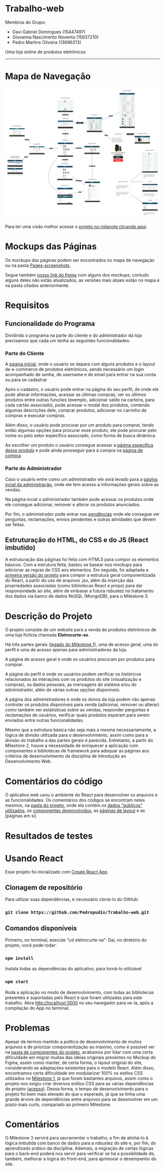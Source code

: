 # Trabalho-web

Membros do Grupo:
- Davi Gabriel Domingues (15447497)
- Giovanna Nascimento Noventa (15637210)
- Pedro Martins Oliveira (13696213)

Uma loja online de produtos eletrônicos

---
# Mapa de Navegação
![mapa de navegação](UX-eletrocurtese.png "Mapa")

Para ter uma visão melhor acesse o [projeto no milanote clicando aqui](https://app.milanote.com/1TWIzG1gYJgXeW?p=rvOTCrnhBY9).

# Mockups das Páginas
Os mockups das páginas podem ser encontrados no mapa de navegação ou na pasta [Pages-screenshots](Pages-screenshots/).

Segue também [nosso link do figma](https://www.figma.com/design/8Pk9ykizcWYiU7RxIeDDsV/Design-Principal?node-id=33-2&t=8IoWAMFarDPiJcpR-1) com alguns dos mockups, contudo alguns deles não estão atualizados, as versões mais atuais estão no mapa e na pasta citados anteriormente.

# Requisitos

## Funcionalidade do Programa
Dividindo o programa na parte do cliente e do administrador da loja precisamos que cada um tenha as seguintes funcionalidades:

### Parte do Cliente

A [página inicial](eletrocurte-se/src/pages/PaginaInicial.jsx), onde o usuário se depara com alguns produtos e o layout de e-commerce de produtos eletrônicos, sendo necessário um login acompanhado de senha, de username e de email para entrar na sua conta ou para se cadastrar

Após o cadastro, o usuário pode entrar na página do seu perfil, de onde ele pode alterar informações, acessar as últimas compras, ver os últimos produtos entre outras funções (exemplo, adicionar saldo na carteira, para cada cartão associado), pode acessar o modal dos produtos, contendo algumas descrições dele, comprar produtos, adicionar no carrinho de compras e executar compras.

Além disso, o usuário pode procurar por um produto para comprar, tendo então algumas opções para procurar esse produto, ele pode procurar pelo nome ou pelo setor específico associado, como forma de busca dinâmica.

Ao escolher um produto o usuário consegue acessar a [página específica desse produto](eletrocurte-se/src/pages/PaginaSetor.jsx) e pode ainda prosseguir para a compra na [página de compra](eletrocurte-se/src/pages/PaginaProduto.jsx).

### Parte do Administrador
Caso o usuário entre como um administrador ele será levado para a [página incial da administração](eletrocurte-se/src/pages/Desempenho.jsx), onde ele tem acesso a informações gerais sobre as vendas.

Na página incial o administrador também pode acessar os produtos onde ele consegue adicionar, remover e alterar os produtos anunciados.

Por fim, o administrador pode entrar nas [pendências](eletrocurte-se/src/pages/Pendencias.jsx) onde ele consegue ver perguntas, reclamações, envios pendentes e outras atividades que devem ser feitas.

## Estruturação do HTML, do CSS e do JS (React imbutido)
A estruturação das páginas foi feita com HTML5 para compor os elementos básicos. Com a estrutura feita, bastou se basear nos mockups para adicionar as regras de CSS aos elementos. Em seguida, foi adaptada a [primeira versão do projeto](Old-Version) para compor a estrutura geral componentizada do React, a partir do uso de arquivos .jsx, além da inserção das propriedades associadas (como bibliotecas React e props) para dar responsividade ao site, além de embasar a futura robustez no tratamento dos dados via banco de dados NoSQL (MongoDB), para o Milestone 3.

# Descrição do Projeto
O projeto consiste de um website para a venda de produtos eletrônicos de uma loja fictícia chamada **Eletrocurte-se**.

Há três partes gerais ([legado do Milestone 1](Old-Version)), uma de acesso geral, uma do perfil e uma de acesso apenas para administradores da loja.

A página de acesso geral é onde os usuários procuram por produtos para comprar.

A página do perfil é onde os usuários podem verificar os históricos relacionados às interações com os produtos do site (visualização e compras), os dados pessoais, as mensagens do sistema e/ou do administrador, além de várias outras opções disponíveis.

A página dos administradores é onde os donos da loja podem não apenas controlar os produtos disponíveis para venda (adicionar, remover ou alterar) como também ver estatísticas sobre as vendas, responder perguntas e reclamações de usuários, verificar quais produtos esperam para serem enviados entre outras funcionalidades.

Mesmo que a estrutura básica não seja mais a mesma necessariamente, a lógica de divisão utilizada para o desenvolvimento, assim como para a divisão do trabalho a das partes gerais é parecida. Entretanto, a partir do Milestone 2, houve a necessidade de enriquecer a aplicação com componentes e bibliotecas de framework para adequar as páginas aos critérios de desenvolvimento da disciplina de Introdução ao Desenvolvimento Web.

# Comentários do código

O aplicativo web usou o ambiente do React para desenvolver os arquivos e as funcionalidades. Os comentários dos códigos se encontram neles mesmos, na [pasta do projeto](eletrocurte-se), onde ela contém os [dados "públicos" utilizados](eletrocurte-se/public), os [componentes desenvolvidos](eletrocurte-se/src/components), as [páginas de layout](eletrocurte-se/src/styles) e as [páginas em si]

# Resultados de testes

# Usando React

Esse projeto foi inicializado com [Create React App](https://github.com/facebook/create-react-app).

## Clonagem de repositório

Para utilizar suas dependências, é necessário cloná-lo do GitHub:
### `git clone https://github.com/Pedropudin/Trabalho-web.git`

## Comandos disponíveis

Primeiro, no terminal, execute "cd eletrocurte-se". Daí, no diretório do projeto, você pode rodar: 

### `npm install`

Instala todas as dependências do aplicativo, para torná-lo utilizável

### `npm start`

Roda a aplicação no modo de desenvolvimento, com todas as bibliotecas presentes e suportadas pelo React e que foram utilizadas para este trabalho.
Abra [http://localhost:3000](http://localhost:3000) no seu navegador para ve-la, após a compilação do App no terminal.


# Problemas

Apesar de termos mantido a política de desenvolvimento de muitos arquivos e de priorizar componentização ao máximo, como é possível ver na [pasta de componentes do projeto](eletrocurte-se/src/components/), acabamos por lidar com uma certa dificuldade em migrar muitas das ideias originais presentes no Mockup do Figma, assim como manter, de certa forma, o layout original do site, considerando as adaptações existentes para o modelo React. Além disso, encontramos certa dificuldade em modularizar 100% os estilos CSS utilizados no [Milestone 1](Old-Version/), já que foram bastantes arquivos, assim como o projeto nos exigiu criar diversos estilos CSS para as várias dependências do projeto ([acesso](eletrocurte-se/src/styles/)). Dessa forma, o tempo de desenvolvimento para o projeto foi bem mais elevado do que o esperado, já que se tinha uma grande árvore de dependências entre arquivos para se desenvolver em um prazo mais curto, comparado ao primeiro Milestone.

# Comentários
O Milestone 3 servirá para sacramentar o trabalho, a fim de alinhá-lo à lógica imbutida com banco de dados para a robustez do site e, por fim, do aprendizado prático da disciplina. Ademais, a migração de certas lógicas para o back-end poderá nos servir para verificar se há a possibilidade de, também, melhorar a lógica do front-end, para aprimorar o desempenho do site.

<!--

### `npm test`

Launches the test runner in the interactive watch mode.\
See the section about [running tests](https://facebook.github.io/create-react-app/docs/running-tests) for more information.

### `npm run build`

Builds the app for production to the `build` folder.\
It correctly bundles React in production mode and optimizes the build for the best performance.

The build is minified and the filenames include the hashes.\
Your app is ready to be deployed!

See the section about [deployment](https://facebook.github.io/create-react-app/docs/deployment) for more information.

### `npm run eject`

**Note: this is a one-way operation. Once you `eject`, you can't go back!**

If you aren't satisfied with the build tool and configuration choices, you can `eject` at any time. This command will remove the single build dependency from your project.

Instead, it will copy all the configuration files and the transitive dependencies (webpack, Babel, ESLint, etc) right into your project so you have full control over them. All of the commands except `eject` will still work, but they will point to the copied scripts so you can tweak them. At this point you're on your own.

You don't have to ever use `eject`. The curated feature set is suitable for small and middle deployments, and you shouldn't feel obligated to use this feature. However we understand that this tool wouldn't be useful if you couldn't customize it when you are ready for it.

-->
